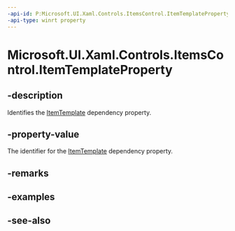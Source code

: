 ```yaml
---
-api-id: P:Microsoft.UI.Xaml.Controls.ItemsControl.ItemTemplateProperty
-api-type: winrt property
---
```


<!-- Property syntax
public Windows.UI.Xaml.DependencyProperty ItemTemplateProperty { get; }
-->

# Microsoft.UI.Xaml.Controls.ItemsControl.ItemTemplateProperty

## -description
Identifies the [ItemTemplate](itemscontrol_itemtemplate.md) dependency property.

## -property-value
The identifier for the [ItemTemplate](itemscontrol_itemtemplate.md) dependency property.

## -remarks

## -examples

## -see-also

